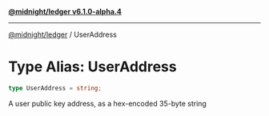 [**@midnight/ledger v6.1.0-alpha.4**](../README.md)

***

[@midnight/ledger](../globals.md) / UserAddress

# Type Alias: UserAddress

```ts
type UserAddress = string;
```

A user public key address, as a hex-encoded 35-byte string
